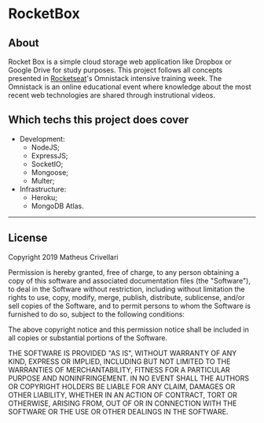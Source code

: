 # RocketBox

## About

Rocket Box is a simple cloud storage web application like Dropbox or Google Drive for study purposes. This project follows all concepts presented in [Rocketseat](https://rocketseat.com.br/)'s Omnistack intensive training week. The Omnistack is an online educational event where knowledge about the most recent web technologies are shared through instrutional videos.

## Which techs this project does cover

- Development:
  - NodeJS;
  - ExpressJS;
  - SocketIO;
  - Mongoose;
  - Multer;
- Infrastructure:
  - Heroku;
  - MongoDB Atlas.


--- 

## License
Copyright 2019 Matheus Crivellari

Permission is hereby granted, free of charge, to any person obtaining a copy of this software and associated documentation files (the "Software"), to deal in the Software without restriction, including without limitation the rights to use, copy, modify, merge, publish, distribute, sublicense, and/or sell copies of the Software, and to permit persons to whom the Software is furnished to do so, subject to the following conditions:

The above copyright notice and this permission notice shall be included in all copies or substantial portions of the Software.

THE SOFTWARE IS PROVIDED "AS IS", WITHOUT WARRANTY OF ANY KIND, EXPRESS OR IMPLIED, INCLUDING BUT NOT LIMITED TO THE WARRANTIES OF MERCHANTABILITY, FITNESS FOR A PARTICULAR PURPOSE AND NONINFRINGEMENT. IN NO EVENT SHALL THE AUTHORS OR COPYRIGHT HOLDERS BE LIABLE FOR ANY CLAIM, DAMAGES OR OTHER LIABILITY, WHETHER IN AN ACTION OF CONTRACT, TORT OR OTHERWISE, ARISING FROM, OUT OF OR IN CONNECTION WITH THE SOFTWARE OR THE USE OR OTHER DEALINGS IN THE SOFTWARE.